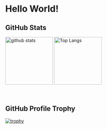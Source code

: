 # Hello World!
## GitHub Stats
<p align="left">   
  <img alt="github stats" height="150px" src="https://github-readme-stats.vercel.app/api?username=zawataku&theme=onedark&show_icons=ture" />
  <img alt="Top Langs" height="150px" src="https://github-readme-stats.vercel.app/api/top-langs/?username=zawataku&layout=compact&show_icons=true&theme=onedark" />
</p>
<br>

## GitHub Profile Trophy
[![trophy](https://github-profile-trophy.vercel.app/?username=zawataku&theme=onedark&column=7
)](https://github.com/ryo-ma/github-profile-trophy)
<!--
**zawataku/zawataku** is a ✨ _special_ ✨ repository because its `README.md` (this file) appears on your GitHub profile.

Here are some ideas to get you started:

- 🔭 I’m currently working on ...
- 🌱 I’m currently learning ...
- 👯 I’m looking to collaborate on ...
- 🤔 I’m looking for help with ...
- 💬 Ask me about ...
- 📫 How to reach me: ...
- 😄 Pronouns: ...
- ⚡ Fun fact: ...
-->
